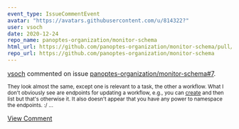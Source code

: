 ```yaml
---
event_type: IssueCommentEvent
avatar: "https://avatars.githubusercontent.com/u/814322?"
user: vsoch
date: 2020-12-24
repo_name: panoptes-organization/monitor-schema
html_url: https://github.com/panoptes-organization/monitor-schema/pull/7
repo_url: https://github.com/panoptes-organization/monitor-schema
---
```


<a href='https://github.com/vsoch' target='_blank'>vsoch</a> commented on issue <a href='https://github.com/panoptes-organization/monitor-schema/pull/7' target='_blank'>panoptes-organization/monitor-schema#7</a>.

<small>They look almost the same, except one is relevant to a task, the other a workflow. What I don't obviously see are endpoints for updating a workflow, e.g., you can [create](https://ga4gh.github.io/workflow-execution-service-schemas/docs/#operation/RunWorkflow) and then list but that's otherwise it. It also doesn't appear that you have any power to namespace the endpoints. :/ ...</small>

<a href='https://github.com/panoptes-organization/monitor-schema/pull/7' target='_blank'>View Comment</a>